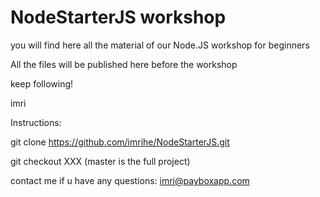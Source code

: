 NodeStarterJS workshop
======================

you will find here all the material of our Node.JS workshop for beginners

All the files will be published here before the workshop

keep following!

imri


Instructions:

git clone https://github.com/imrihe/NodeStarterJS.git

git checkout XXX  (master is the full project)



contact me if u have any questions: imri@payboxapp.com
